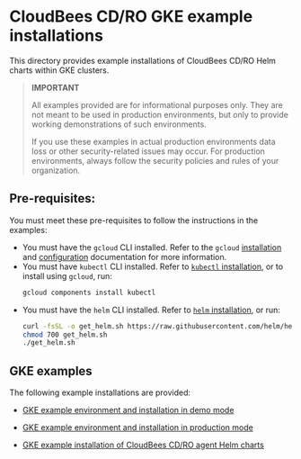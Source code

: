 # CloudBees CD/RO GKE example installations

This directory provides example installations of CloudBees CD/RO Helm charts within GKE clusters.

>**IMPORTANT** 
> 
>All examples provided are for informational purposes only. They are not meant to be used in production environments, but only to provide working demonstrations of such environments. 
> 
>If you use these examples in actual production environments data loss or other security-related issues may occur. For production environments, always follow the security policies and rules of your organization.  

## Pre-requisites:

You must meet these pre-requisites to follow the instructions in the examples:

- You must have the `gcloud` CLI installed. Refer to the `gcloud` [installation](https://cloud.google.com/sdk/docs/install) and [configuration](https://cloud.google.com/sdk/docs/initializing) documentation for more information.
- You must have `kubectl` CLI installed. Refer to [`kubectl` installation](https://kubernetes.io/docs/tasks/tools/#kubectl), or to install using `gcloud`, run:
     ```bash
    gcloud components install kubectl
     ```
- You must have the `helm` CLI installed. Refer to [`helm` installation](https://helm.sh/docs/intro/install/), or run:
    ```bash
    curl -fsSL -o get_helm.sh https://raw.githubusercontent.com/helm/helm/main/scripts/get-helm-3
    chmod 700 get_helm.sh
    ./get_helm.sh
  ```

## GKE examples

The following example installations are provided: 

* [GKE example environment and installation in demo mode](demo.md)

* [GKE example environment and installation in production mode](prod.md)

* [GKE example installation of CloudBees CD/RO agent Helm charts](agents.md)
